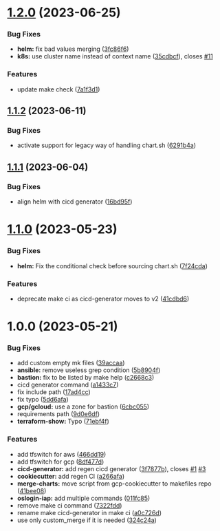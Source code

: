 # [1.2.0](https://git.sk5.io/skale-5/makefiles/compare/v1.1.2...v1.2.0) (2023-06-25)


### Bug Fixes

* **helm:** fix bad values merging ([3fc86f6](https://git.sk5.io/skale-5/makefiles/commit/3fc86f6c05442b76f37d503f6667a9e33b9504bc))
* **k8s:** use cluster name instead of context name ([35cdbcf](https://git.sk5.io/skale-5/makefiles/commit/35cdbcf430e63728f5b89110cb6122b453f0391d)), closes [#11](https://git.sk5.io/skale-5/makefiles/issues/11)


### Features

* update make check ([7a1f3d1](https://git.sk5.io/skale-5/makefiles/commit/7a1f3d1d1ac8228ea51782b7f02ddb9c62d0af55))

## [1.1.2](https://git.sk5.io/skale-5/makefiles/compare/v1.1.1...v1.1.2) (2023-06-11)


### Bug Fixes

* activate support for legacy way of handling chart.sh ([6291b4a](https://git.sk5.io/skale-5/makefiles/commit/6291b4af3271812adabaf5d4576cab3366ddc0d1))

## [1.1.1](https://git.sk5.io/skale-5/makefiles/compare/v1.1.0...v1.1.1) (2023-06-04)


### Bug Fixes

* align helm with cicd generator ([16bd95f](https://git.sk5.io/skale-5/makefiles/commit/16bd95f0477a308102f36ea28dcaf94dac0379b6))

# [1.1.0](https://git.sk5.io/skale-5/makefiles/compare/v1.0.0...v1.1.0) (2023-05-23)


### Bug Fixes

* **helm:** Fix the conditional check before sourcing chart.sh ([7f24cda](https://git.sk5.io/skale-5/makefiles/commit/7f24cda9df057187063a03a0a4e10d295b003c3c))


### Features

* deprecate make ci as cicd-generator moves to v2 ([41cdbd6](https://git.sk5.io/skale-5/makefiles/commit/41cdbd65c1dedd8799ed9069fc3e30de63c3bc8b))

# 1.0.0 (2023-05-21)


### Bug Fixes

* add custom empty mk files ([39accaa](https://git.sk5.io/skale-5/makefiles/commit/39accaaa51bdd1b46d752bbdefd0e74fcb160db8))
* **ansible:** remove useless grep condition ([5b8904f](https://git.sk5.io/skale-5/makefiles/commit/5b8904f840b25b9a840bd1bd993c09ef779215f7))
* **bastion:** fix to be listed by make help ([c2668c3](https://git.sk5.io/skale-5/makefiles/commit/c2668c3a110c9cc2f6cd20d157c39e25d69dca04))
* cicd generator command ([a1433c7](https://git.sk5.io/skale-5/makefiles/commit/a1433c7d272467ab148869e3ce95d2844c174a22))
* fix include path ([17ad4cc](https://git.sk5.io/skale-5/makefiles/commit/17ad4ccc3e625aa700a6d8cf7458d80c2c7a2e9d))
* fix typo ([5dd6afa](https://git.sk5.io/skale-5/makefiles/commit/5dd6afab5827920b4aca734200e4b83339bb6be5))
* **gcp/gcloud:** use a zone for bastion ([6cbc055](https://git.sk5.io/skale-5/makefiles/commit/6cbc055bb3ea77afc3f9409af5676afb170aef80))
* requirements path ([9d0e6df](https://git.sk5.io/skale-5/makefiles/commit/9d0e6dfbcceeda707fefb0483b1a9057423faa58))
* **terraform-show:** Typo ([71ebf4f](https://git.sk5.io/skale-5/makefiles/commit/71ebf4f0abe86aa8f694ad9bbe2dc4637044e11c))


### Features

* add tfswitch for aws ([466dd19](https://git.sk5.io/skale-5/makefiles/commit/466dd19a8d2f8713342ce7378ee1c190b938ce8b))
* add tfswitch for gcp ([8df477d](https://git.sk5.io/skale-5/makefiles/commit/8df477d90ca00bd8cef99f13fe987767fd6c96a7))
* **cicd-generator:** add regen cicd generator ([3f7877b](https://git.sk5.io/skale-5/makefiles/commit/3f7877ba48752deb4ccc4561898c8c545b43a7b9)), closes [#1](https://git.sk5.io/skale-5/makefiles/issues/1) [#3](https://git.sk5.io/skale-5/makefiles/issues/3)
* **cookiecutter:** add regen CI ([a266afa](https://git.sk5.io/skale-5/makefiles/commit/a266afa06ead9172e2191949e2ac234fc6630729))
* **merge-charts:** move script from gcp-cookiecutter to makefiles repo ([41bee08](https://git.sk5.io/skale-5/makefiles/commit/41bee085f764cfd154441aee8c3c83c8c1b02998))
* **oslogin-iap:** add multiple commands ([011fc85](https://git.sk5.io/skale-5/makefiles/commit/011fc855d014a721663c8d84f35d93cee64d87e8))
* remove make ci command ([7322fdd](https://git.sk5.io/skale-5/makefiles/commit/7322fdd27aadf25be05dcc59583089a314dbfc8c))
* rename make cicd-generator in make ci ([a0c726d](https://git.sk5.io/skale-5/makefiles/commit/a0c726de90821b2cecc2e8dc9dcbdd44c1f53e4a))
* use only custom_merge if it is needed ([324c24a](https://git.sk5.io/skale-5/makefiles/commit/324c24aa87116117c5a61139add33cf9958e4dd8))
